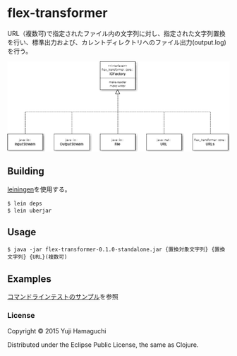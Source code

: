 # flex-transformer

URL（複数可)で指定されたファイル内の文字列に対し、指定された文字列置換を行い、標準出力および、カレントディレクトリへのファイル出力(output.log)を行う。
  
![Class Diagram](https://github.com/yujihamaguchi/flex-transformer/blob/master/doc/class_diagram.png)

## Building

[leiningen](http://leiningen.org/)を使用する。

```
$ lein deps
$ lein uberjar
```

## Usage

```
$ java -jar flex-transformer-0.1.0-standalone.jar {置換対象文字列} {置換文字列} {URL}(複数可)
```

## Examples

[コマンドラインテストのサンプル](https://github.com/yujihamaguchi/flex-transformer/blob/master/doc/commandline_test_sample.md)を参照

### License

Copyright © 2015 Yuji Hamaguchi

Distributed under the Eclipse Public License, the same as Clojure.
